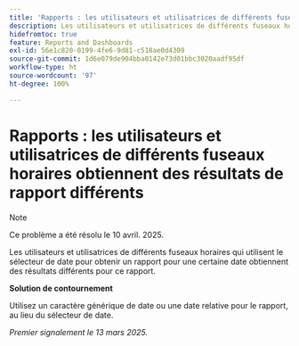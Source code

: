 ```yaml
---
title: 'Rapports : les utilisateurs et utilisatrices de différents fuseaux horaires obtiennent des résultats de rapport différents'
description: Les utilisateurs et utilisatrices de différents fuseaux horaires qui utilisent le sélecteur de date pour obtenir un rapport pour une certaine date obtiennent des résultats différents pour ce rapport.
hidefromtoc: true
feature: Reports and Dashboards
exl-id: 56e1c820-0199-4fe6-9d81-c518ae0d4309
source-git-commit: 1d6e079de904bba0142e73d01bbc3020aadf95df
workflow-type: ht
source-wordcount: '97'
ht-degree: 100%

---
```


# Rapports : les utilisateurs et utilisatrices de différents fuseaux horaires obtiennent des résultats de rapport différents

>[!NOTE]
>
>Ce problème a été résolu le 10 avril. 2025.

Les utilisateurs et utilisatrices de différents fuseaux horaires qui utilisent le sélecteur de date pour obtenir un rapport pour une certaine date obtiennent des résultats différents pour ce rapport.

**Solution de contournement**

Utilisez un caractère générique de date ou une date relative pour le rapport, au lieu du sélecteur de date.

_Premier signalement le 13 mars 2025._

